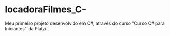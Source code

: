# locadoraFilmes_C-
Meu primeiro projeto desenvolvido em C#, através do  curso "Curso C# para Iniciantes" da Platzi.
